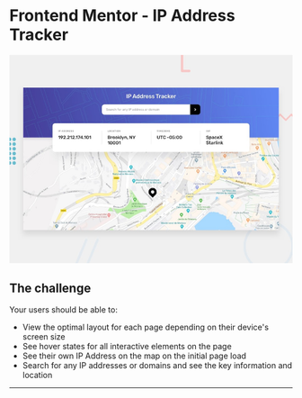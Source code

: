 # Frontend Mentor - IP Address Tracker

![Design preview for the IP Address Tracker coding challenge](./design/desktop-preview.jpg)
## The challenge

Your users should be able to:

- View the optimal layout for each page depending on their device's screen size
- See hover states for all interactive elements on the page
- See their own IP Address on the map on the initial page load
- Search for any IP addresses or domains and see the key information and location

---